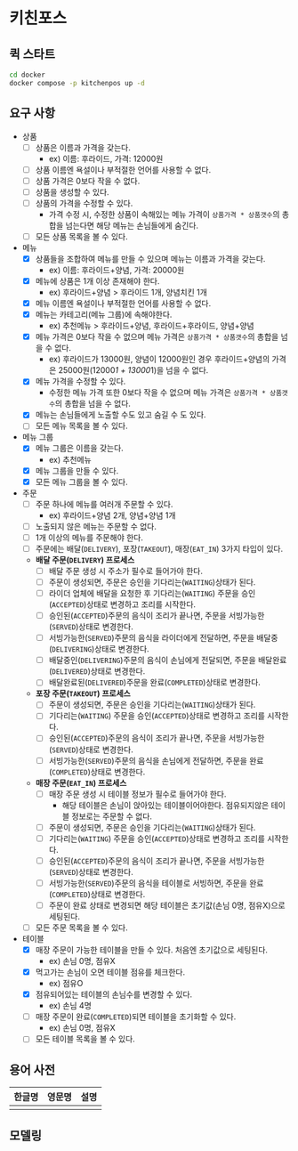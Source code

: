 # 키친포스

## 퀵 스타트

```sh
cd docker
docker compose -p kitchenpos up -d
```

## 요구 사항
- 상품
  - [ ] 상품은 이름과 가격을 갖는다. 
    - ex) 이름: 후라이드, 가격: 12000원
  - [ ] 상품 이름엔 욕설이나 부적절한 언어를 사용할 수 없다.
  - [ ] 상품 가격은 0보다 작을 수 없다.
  - [ ] 상품을 생성할 수 있다. 
  - [ ] 상품의 가격을 수정할 수 있다.
    - 가격 수정 시, 수정한 상품이 속해있는 메뉴 가격이 `상품가격 * 상품갯수`의 총합을 넘는다면 해당 메뉴는 손님들에게 숨긴다.
  - [ ] 모든 상품 목록을 볼 수 있다.
- 메뉴
  - [x] 상품들을 조합하여 메뉴를 만들 수 있으며 메뉴는 이름과 가격을 갖는다. 
    - ex) 이름: 후라이드+양념, 가격: 20000원
  - [x] 메뉴에 상품은 1개 이상 존재해야 한다. 
    - ex) 후라이드+양념 > 후라이드 1개, 양념치킨 1개
  - [x] 메뉴 이름엔 욕설이나 부적절한 언어를 사용할 수 없다.
  - [x] 메뉴는 카테고리(메뉴 그룹)에 속해야한다.
    - ex) 추천메뉴 > 후라이드+양념, 후라이드+후라이드, 양념+양념
  - [x] 메뉴 가격은 0보다 작을 수 없으며 메뉴 가격은 `상품가격 * 상품갯수`의 총합을 넘을 수 없다. 
    - ex) 후라이드가 13000원, 양념이 12000원인 경우 후라이드+양념의 가격은 25000원(12000*1 + 13000*1)을 넘을 수 없다.
  - [x] 메뉴 가격을 수정할 수 있다.
    - 수정한 메뉴 가격 또한 0보다 작을 수 없으며 메뉴 가격은 `상품가격 * 상품갯수`의 총합을 넘을 수 없다.
  - [x] 메뉴는 손님들에게 노출할 수도 있고 숨길 수 도 있다.
  - [ ] 모든 메뉴 목록을 볼 수 있다.
- 메뉴 그룹
  - [x] 메뉴 그룹은 이름을 갖는다.
    - ex) 추천메뉴
  - [x] 메뉴 그룹을 만들 수 있다.
  - [x] 모든 메뉴 그룹을 볼 수 있다.
- 주문
  - [ ] 주문 하나에 메뉴를 여러개 주문할 수 있다.
    - ex) 후라이드+양념 2개, 양념+양념 1개
  - [ ] 노출되지 않은 메뉴는 주문할 수 없다.
  - [ ] 1개 이상의 메뉴를 주문해야 한다.
  - [ ] 주문에는 배달(`DELIVERY`), 포장(`TAKEOUT`), 매장(`EAT_IN`) 3가지 타입이 있다.
  - **배달 주문(`DELIVERY`) 프로세스**
    - [ ] 배달 주문 생성 시 주소가 필수로 들어가야 한다.
    - [ ] 주문이 생성되면, 주문은 승인을 기다리는(`WAITING`)상태가 된다.
    - [ ] 라이더 업체에 배달을 요청한 후 기다리는(`WAITING`) 주문을 승인(`ACCEPTED`)상태로 변경하고 조리를 시작한다.
    - [ ] 승인된(`ACCEPTED`)주문의 음식이 조리가 끝나면, 주문을 서빙가능한(`SERVED`)상태로 변경한다.
    - [ ] 서빙가능한(`SERVED`)주문의 음식을 라이더에게 전달하면, 주문을 배달중(`DELIVERING`)상태로 변경한다.
    - [ ] 배달중인(`DELIVERING`)주문의 음식이 손님에게 전달되면, 주문을 배달완료(`DELIVERED`)상태로 변경한다.
    - [ ] 배달완료된(`DELIVERED`)주문을 완료(`COMPLETED`)상태로 변경한다.
  - **포장 주문(`TAKEOUT`) 프로세스**
    - [ ] 주문이 생성되면, 주문은 승인을 기다리는(`WAITING`)상태가 된다.
    - [ ] 기다리는(`WAITING`) 주문을 승인(`ACCEPTED`)상태로 변경하고 조리를 시작한다.
    - [ ] 승인된(`ACCEPTED`)주문의 음식이 조리가 끝나면, 주문을 서빙가능한(`SERVED`)상태로 변경한다.
    - [ ] 서빙가능한(`SERVED`)주문의 음식을 손님에게 전달하면, 주문을 완료(`COMPLETED`)상태로 변경한다.
  - **매장 주문(`EAT_IN`) 프로세스**
    - [ ] 매장 주문 생성 시 테이블 정보가 필수로 들어가야 한다.
      - 해당 테이블은 손님이 앉아있는 테이블이어야한다. 점유되지않은 테이블 정보로는 주문할 수 없다.
    - [ ] 주문이 생성되면, 주문은 승인을 기다리는(`WAITING`)상태가 된다.
    - [ ] 기다리는(`WAITING`) 주문을 승인(`ACCEPTED`)상태로 변경하고 조리를 시작한다.
    - [ ] 승인된(`ACCEPTED`)주문의 음식이 조리가 끝나면, 주문을 서빙가능한(`SERVED`)상태로 변경한다.
    - [ ] 서빙가능한(`SERVED`)주문의 음식을 테이블로 서빙하면, 주문을 완료(`COMPLETED`)상태로 변경한다.
    - [ ] 주문이 완료 상태로 변경되면 해당 테이블은 초기값(손님 0명, 점유X)으로 세팅된다. 
  - [ ] 모든 주문 목록을 볼 수 있다.
- 테이블
  - [x] 매장 주문이 가능한 테이블을 만들 수 있다. 처음엔 초기값으로 세팅된다.
    - ex) 손님 0명, 점유X
  - [x] 먹고가는 손님이 오면 테이블 점유를 체크한다.
    - ex) 점유O
  - [x] 점유되어있는 테이블의 손님수를 변경할 수 있다.
    - ex) 손님 4명
  - [ ] 매장 주문이 완료(`COMPLETED`)되면 테이블을 초기화할 수 있다.
    - ex) 손님 0명, 점유X
  - [ ] 모든 테이블 목록을 볼 수 있다.

## 용어 사전

| 한글명 | 영문명 | 설명 |
| --- | --- | --- |
|  |  |  |

## 모델링
